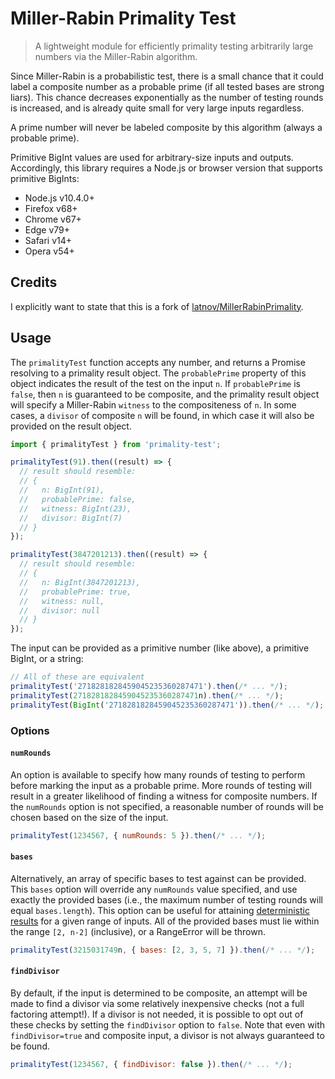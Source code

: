 # Miller-Rabin Primality Test

> A lightweight module for efficiently primality testing arbitrarily large numbers via the Miller-Rabin algorithm.

Since Miller-Rabin is a probabilistic test, there is a small chance that it could label a composite number as a probable prime (if all tested bases are strong liars).
This chance decreases exponentially as the number of testing rounds is increased, and is already quite small for very large inputs regardless.

A prime number will never be labeled composite by this algorithm (always a probable prime).

Primitive BigInt values are used for arbitrary-size inputs and outputs. Accordingly, this library requires a Node.js or browser version that supports primitive BigInts:

- Node.js v10.4.0+
- Firefox v68+
- Chrome v67+
- Edge v79+
- Safari v14+
- Opera v54+

## Credits

I explicitly want to state that this is a fork of [latnov/MillerRabinPrimality](https://github.com/latonv/MillerRabinPrimality).

## Usage

The `primalityTest` function accepts any number, and returns a Promise resolving to a primality result object.
The `probablePrime` property of this object indicates the result of the test on the input `n`.
If `probablePrime` is `false`, then `n` is guaranteed to be composite, and the primality result object will specify a Miller-Rabin `witness` to the compositeness of `n`.
In some cases, a `divisor` of composite `n` will be found, in which case it will also be provided on the result object.

```js
import { primalityTest } from 'primality-test';

primalityTest(91).then((result) => {
  // result should resemble:
  // {
  //   n: BigInt(91),
  //   probablePrime: false,
  //   witness: BigInt(23),
  //   divisor: BigInt(7)
  // }
});

primalityTest(3847201213).then((result) => {
  // result should resemble:
  // {
  //   n: BigInt(3847201213),
  //   probablePrime: true,
  //   witness: null,
  //   divisor: null
  // }
});
```

The input can be provided as a primitive number (like above), a primitive BigInt, or a string:

```js
// All of these are equivalent
primalityTest('2718281828459045235360287471').then(/* ... */);
primalityTest(2718281828459045235360287471n).then(/* ... */);
primalityTest(BigInt('2718281828459045235360287471')).then(/* ... */);
```

### Options

#### `numRounds`

An option is available to specify how many rounds of testing to perform before marking the input as a probable prime.
More rounds of testing will result in a greater likelihood of finding a witness for composite numbers.
If the `numRounds` option is not specified, a reasonable number of rounds will be chosen based on the size of the input.

```js
primalityTest(1234567, { numRounds: 5 }).then(/* ... */);
```

#### `bases`

Alternatively, an array of specific bases to test against can be provided. This `bases` option will override any
`numRounds` value specified, and use exactly the provided bases (i.e., the maximum number of testing rounds will equal `bases.length`).
This option can be useful for attaining
[deterministic results](https://en.wikipedia.org/wiki/Miller%E2%80%93Rabin_primality_test#Testing_against_small_sets_of_bases)
for a given range of inputs.
All of the provided bases must lie within the range `[2, n-2]` (inclusive), or a RangeError will be thrown.

```js
primalityTest(3215031749n, { bases: [2, 3, 5, 7] }).then(/* ... */);
```

#### `findDivisor`

By default, if the input is determined to be composite, an attempt will be made to find a divisor via some relatively
inexpensive checks (not a full factoring attempt!).
If a divisor is not needed, it is possible to opt out of these checks by setting the `findDivisor` option to `false`.
Note that even with `findDivisor=true` and composite input, a divisor is not always guaranteed to be found.

```js
primalityTest(1234567, { findDivisor: false }).then(/* ... */);
```
